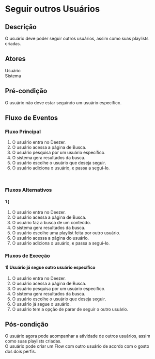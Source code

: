 # Seguir outros Usuários
<div class="line"></div>

##  Descrição

O usuário deve poder seguir outros usuários, assim como suas playlists criadas.

##  Atores

Usuário
<br>
Sistema

##  Pré-condição

O usuário não deve estar seguindo um usuário específico.


##  Fluxo de Eventos

### Fluxo Principal
1. O usuário entra no Deezer.
2. O usuário acessa a página de Busca.
3. O usuário pesquisa por um usuário específico.
4. O sistema gera resultados da busca.
5. O usuário escolhe o usuário que deseja seguir.
6. O usuário adiciona o usuário, e passa a segui-lo.
<br>

### Fluxos Alternativos

#### 1 ) 

1. O usuário entra no Deezer.
2. O usuário acessa a página de Busca.
3. O usuário faz a busca de um conteúdo.
4. O sistema gera resultados da busca.
5. O usuário escolhe uma playlist feita por outro usuário.
6. O usuário acessa a página do usuário.
7. O usuário adiciona o usuário, e passa a segui-lo.

### Fluxos de Exceção

#### 1) Usuário já segue outro usuário específico

1. O usuário entra no Deezer.
2. O usuário acessa a página de Busca.
3. O usuário pesquisa por um usuário específico.
4. O sistema gera resultados da busca.
5. O usuário escolhe o usuário que deseja seguir.
6. O usuário já segue o usuário.
7. O usuário tem a opção de parar de seguir o outro usuário.

## Pós-condição
O usuário agora pode acompanhar a atividade de outros usuários, assim como suas playlists criadas.
<br>
O usuário pode criar um Flow com outro usuário de acordo com o gosto dos dois perfis.



